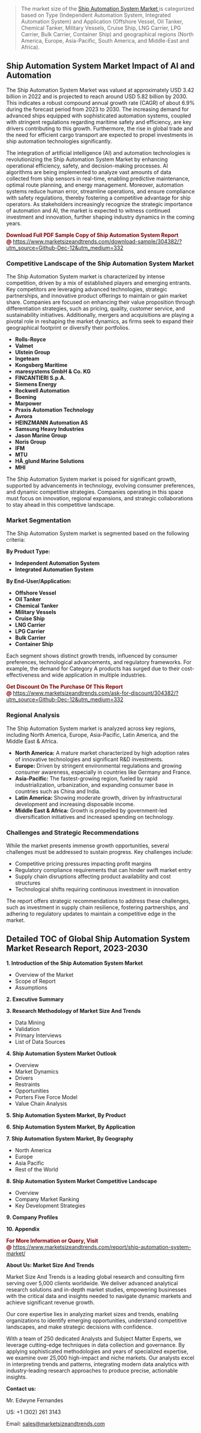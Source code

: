 <blockquote><p>The market size of the <a href="https://www.marketsizeandtrends.com/download-sample/304382/?utm_source=Github-Dec-12&amp;utm_medium=332" target="_blank">Ship Automation System Market </a>is categorized based on Type (Independent Automation System, Integrated Automation System) and Application (Offshore Vessel, Oil Tanker, Chemical Tanker, Military Vessels, Cruise Ship, LNG Carrier, LPG Carrier, Bulk Carrier, Container Ship) and geographical regions (North America, Europe, Asia-Pacific, South America, and Middle-East and Africa).</p></blockquote><p><h2>Ship Automation System Market Impact of AI and Automation</h2><p>The Ship Automation System Market was valued at approximately USD 3.42 billion in 2022 and is projected to reach around USD 5.82 billion by 2030. This indicates a robust compound annual growth rate (CAGR) of about 6.9% during the forecast period from 2023 to 2030. The increasing demand for advanced ships equipped with sophisticated automation systems, coupled with stringent regulations regarding maritime safety and efficiency, are key drivers contributing to this growth. Furthermore, the rise in global trade and the need for efficient cargo transport are expected to propel investments in ship automation technologies significantly.</p><p>The integration of artificial intelligence (AI) and automation technologies is revolutionizing the Ship Automation System Market by enhancing operational efficiency, safety, and decision-making processes. AI algorithms are being implemented to analyze vast amounts of data collected from ship sensors in real-time, enabling predictive maintenance, optimal route planning, and energy management. Moreover, automation systems reduce human error, streamline operations, and ensure compliance with safety regulations, thereby fostering a competitive advantage for ship operators. As stakeholders increasingly recognize the strategic importance of automation and AI, the market is expected to witness continued investment and innovation, further shaping industry dynamics in the coming years.</p></p><p><strong><span style="color: #800000;">Download Full PDF Sample Copy of Ship Automation System Report @</span>&nbsp;</strong><a href="https://www.marketsizeandtrends.com/download-sample/304382/?utm_source=Github-Dec-12&amp;utm_medium=332">https://www.marketsizeandtrends.com/download-sample/304382/?utm_source=Github-Dec-12&amp;utm_medium=332</a></p><h3>Competitive Landscape of the Ship Automation System Market</h3><p>The Ship Automation System market is characterized by intense competition, driven by a mix of established players and emerging entrants. Key competitors are leveraging advanced technologies, strategic partnerships, and innovative product offerings to maintain or gain market share. Companies are focused on enhancing their value proposition through differentiation strategies, such as pricing, quality, customer service, and sustainability initiatives. Additionally, mergers and acquisitions are playing a pivotal role in reshaping the market dynamics, as firms seek to expand their geographical footprint or diversify their portfolios.</p><p><strong><p><ul><li>Rolls-Royce </li><li> Valmet </li><li> Ulstein Group </li><li> Ingeteam </li><li> Kongsberg Maritime </li><li> maresystems GmbH & Co. KG </li><li> FINCANTIERI S.p.A. </li><li> Siemens Energy </li><li> Rockwell Automation </li><li> Boening </li><li> Marpower </li><li> Praxis Automation Technology </li><li> Avrora </li><li> HEINZMANN Automation AS </li><li> Samsung Heavy Industries </li><li> Jason Marine Group </li><li> Noris Group </li><li> IFM </li><li> MTU </li><li> HÃ¸glund Marine Solutions </li><li> MHI</p></li></ul></p></strong></p><p>The Ship Automation System market is poised for significant growth, supported by advancements in technology, evolving consumer preferences, and dynamic competitive strategies. Companies operating in this space must focus on innovation, regional expansions, and strategic collaborations to stay ahead in this competitive landscape.</p><h3>Market Segmentation</h3><p>The Ship Automation System market is segmented based on the following criteria:</p><p><strong>By Product Type:</strong></p><p><strong><p><ul><li>Independent Automation System </li><li> Integrated Automation System</p></li></ul></p></strong></p><p><strong>By End-User/Application:</strong></p><p><strong><p><ul><li>Offshore Vessel </li><li> Oil Tanker </li><li> Chemical Tanker </li><li> Military Vessels </li><li> Cruise Ship </li><li> LNG Carrier </li><li> LPG Carrier </li><li> Bulk Carrier </li><li> Container Ship</p></li></ul></p></strong></p><p>Each segment shows distinct growth trends, influenced by consumer preferences, technological advancements, and regulatory frameworks. For example, the demand for Category A products has surged due to their cost-effectiveness and wide application in multiple industries.</p><p><strong><span style="color: #800000;">Get Discount On The Purchase Of This Report @&nbsp;</span></strong><a href="https://www.marketsizeandtrends.com/ask-for-discount/304382/?utm_source=Github-Dec-12&amp;utm_medium=332">https://www.marketsizeandtrends.com/ask-for-discount/304382/?utm_source=Github-Dec-12&amp;utm_medium=332</a></p><h3>Regional Analysis</h3><p>The Ship Automation System market is analyzed across key regions, including North America, Europe, Asia-Pacific, Latin America, and the Middle East &amp; Africa.</p><ul><li><strong>North America:</strong> A mature market characterized by high adoption rates of innovative technologies and significant R&amp;D investments.</li><li><strong>Europe:</strong> Driven by stringent environmental regulations and growing consumer awareness, especially in countries like Germany and France.</li><li><strong>Asia-Pacific:</strong> The fastest-growing region, fueled by rapid industrialization, urbanization, and expanding consumer base in countries such as China and India.</li><li><strong>Latin America:</strong> Showing moderate growth, driven by infrastructural development and increasing disposable income.</li><li><strong>Middle East &amp; Africa:</strong> Growth is propelled by government-led diversification initiatives and increased spending on technology.</li></ul><h3>Challenges and Strategic Recommendations</h3><p>While the market presents immense growth opportunities, several challenges must be addressed to sustain progress. Key challenges include:</p><ul><li>Competitive pricing pressures impacting profit margins</li><li>Regulatory compliance requirements that can hinder swift market entry</li><li>Supply chain disruptions affecting product availability and cost structures</li><li>Technological shifts requiring continuous investment in innovation</li></ul><p>The report offers strategic recommendations to address these challenges, such as investment in supply chain resilience, fostering partnerships, and adhering to regulatory updates to maintain a competitive edge in the market.</p><h2>Detailed TOC of Global Ship Automation System Market Research Report, 2023-2030</h2><p><strong>1. Introduction of the Ship Automation System Market</strong></p><ul><li>Overview of the Market</li><li>Scope of Report</li><li>Assumptions&nbsp;</li></ul><p><strong>2. Executive Summary</strong></p><p><strong>3. Research Methodology of <strong>Market Size And Trends</strong></strong></p><ul><li>Data Mining</li><li>Validation</li><li>Primary Interviews</li><li>List of Data Sources&nbsp;</li></ul><p><strong>4. Ship Automation System Market Outlook</strong></p><ul><li>Overview</li><li>Market Dynamics</li><li>Drivers</li><li>Restraints</li><li>Opportunities</li><li>Porters Five Force Model</li><li>Value Chain Analysis&nbsp;</li></ul><p><strong>5. Ship Automation System Market, By Product</strong></p><p><strong>6. Ship Automation System Market, By Application</strong></p><p><strong>7. Ship Automation System Market, By Geography</strong></p><ul><li>North America</li><li>Europe</li><li>Asia Pacific</li><li>Rest of the World&nbsp;</li></ul><p><strong>8. Ship Automation System Market Competitive Landscape</strong></p><ul><li>Overview</li><li>Company Market Ranking</li><li>Key Development Strategies&nbsp;</li></ul><p><strong>9. Company Profiles</strong></p><p><strong>10. Appendix</strong></p><p><strong><span style="color: #800000;">For More Information or Query, Visit @&nbsp;</span></strong><a href="https://www.marketsizeandtrends.com/report/ship-automation-system-market/">https://www.marketsizeandtrends.com/report/ship-automation-system-market/</a></p><p></p><p><strong>About Us:&nbsp;Market Size And Trends</strong></p><p>Market Size And Trends&nbsp;is a leading global research and consulting firm serving over 5,000 clients worldwide. We deliver advanced analytical research solutions and in-depth market studies, empowering businesses with the critical data and insights needed to navigate dynamic markets and achieve significant revenue growth.</p><p>Our core expertise lies in analyzing market sizes and trends, enabling organizations to identify emerging opportunities, understand competitive landscapes, and make strategic decisions with confidence.</p><p>With a team of 250 dedicated Analysts and Subject Matter Experts, we leverage cutting-edge techniques in data collection and governance. By applying sophisticated methodologies and years of specialized expertise, we examine over 25,000 high-impact and niche markets. Our analysts excel in interpreting trends and patterns, integrating modern data analytics with industry-leading research approaches to produce precise, actionable insights.</p><p><strong>Contact us:</strong></p><p>Mr. Edwyne Fernandes</p><p>US: +1 (302) 261 3143</p><p>Email: <a href="mailto:sales@marketsizeandtrends.com">sales@marketsizeandtrends.com</a>&nbsp;</p>
